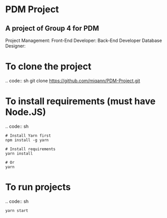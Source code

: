 # PDM Project
## A project of Group 4 for PDM

Project Management: 
Front-End Developer: 
Back-End Developer
Database Designer: 

# To clone the project
.. code:: sh
    git clone https://github.com/miqann/PDM-Project.git

# To install requirements (must have Node.JS)

.. code:: sh

    # Install Yarn first 
    npm install -g yarn

    # Install requirements
    yarn install

    # Or
    yarn

# To run projects
.. code:: sh

    yarn start
